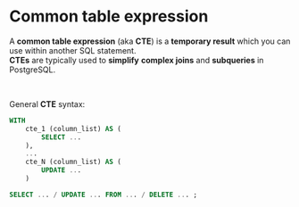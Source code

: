 # Common table expression
A **common table expression** (aka **CTE**) is a **temporary result** which you can use within another SQL statement.<br>
**CTEs** are typically used to **simplify** **complex joins** and **subqueries** in PostgreSQL.<br>

<br>

General **CTE** syntax:
```sql
WITH 
    cte_1 (column_list) AS (
        SELECT ...  
    ),
    ...
    cte_N (column_list) AS (
        UPDATE ...  
    )

SELECT ... / UPDATE ... FROM ... / DELETE ... ;
```
